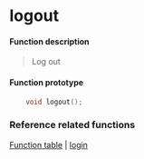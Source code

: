 # logout

#### Function description
> Log out 

#### Function prototype

```objective-c
	void logout();
```

### Reference related functions
[Function table](../README.md) | [login](login.md)

